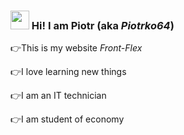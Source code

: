   ### <img src="https://media.giphy.com/media/hvRJCLFzcasrR4ia7z/giphy.gif" width="30px"> Hi! I am Piotr (aka *Piotrko64*)
👉This is my website *Front-Flex*

👉I love learning new things 

👉I am an IT technician 

👉I am student of economy
